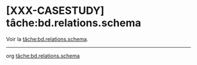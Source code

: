 [XXX-CASESTUDY] tâche:bd.relations.schema
===========================================================

Voir la [tâche:bd.relations.schema](https://modelscript.readthedocs.io/en/latest/tasks/bd/bd.relations.schema/index.html).

________
org [tâche:bd.relations.schema](https://modelscript.readthedocs.io/en/latest/tasks/bd/bd.relations.schema/index.html)